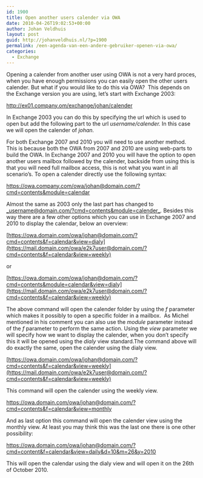 ```yaml
---
id: 1900
title: Open another users calender via OWA
date: 2010-04-26T19:02:53+00:00
author: Johan Veldhuis
layout: post
guid: http://johanveldhuis.nl/?p=1900
permalink: /een-agenda-van-een-andere-gebruiker-openen-via-owa/
categories:
  - Exchange
---
```

Opening a calender from another user using OWA is not a very hard proces, when you have enough permissions you can easily open the other users calender. But what if you would like to do this via OWA?  This depends on the Exchange version you are using, let&#8217;s start with Exchange 2003:

<http://ex01.company.om/exchange/johan/calender>

In Exchange 2003 you can do this by specifying the url which is used to open but add the following part to the url _username/calender._ In this case we will open the calender of _johan._

For both Exchange 2007 and 2010 you will need to use another method. This is because both the OWA from 2007 and 2010 are using web-parts to build the OWA. In Exchange 2007 and 2010 you will have the option to open another users mailbox followed by the calender, backside from using this is that you will need full mailbox access, this is not what you want in all scenario&#8217;s. To open a calender directly use the following syntax:

<https://owa.company.com/owa/johan@domain.com/?cmd=contents&module=calendar>

Almost the same as 2003 only the last part has changed to [_username@domain.com/?cmd=contents&module=calender_](mailto:username@domain.com/?cmd=contents&module=calender)_._ Besides this way there are a few other options which you can use in Exchange 2007 and 2010 to display the calendar, below an overview:

[https://owa.domain.com/owa/johan@domain.com/?cmd=contents&f=calendar&view=dialy](https://mail.domain.com/owa/e2k7user@domain.com/?cmd=contents&f=calendar&view=weekly)

or

[https://owa.domain.com/owa/johan@domain.com/?cmd=contents&module=calendar&view=dialy](https://mail.domain.com/owa/e2k7user@domain.com/?cmd=contents&f=calendar&view=weekly)

The above command will open the calender folder by using the _f_ parameter which makes it possibly to open a specific folder in a mailbox.  As Michel mentioned in his comment you can also use the _module_ parameter instead of the _f_ parameter to perform the same action. Using the _view_ parameter we will specify how we want to display the calender, when you don&#8217;t specify this it will be opened using the _dialy_ view standard.The command above will do exactly the same, open the calender using the dialy view.

[https://owa.domain.com/owa/johan@domain.com/?cmd=contents&f=calendar&view=weekly](https://mail.domain.com/owa/e2k7user@domain.com/?cmd=contents&f=calendar&view=weekly)

This command will open the calender using the weekly view.

<https://owa.domain.com/owa/johan@domain.com/?cmd=contents&f=calendar&view=monthly>

And as last option this command will open the calender view using the monthly view. At least you may think this was the last one there is one other possibility:

<https://owa.domain.com/owa/johan@domain.com/?cmd=content&f=calendar&view=daily&d=10&m=26&y=2010>

This will open the calendar using the dialy view and will open it on the 26th of October 2010.
